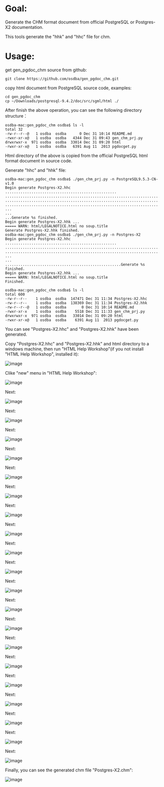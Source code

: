 
# Goal: 

Generate the CHM format document from official PostgreSQL or Postgres-X2 documentation.

This tools generate the "hhk" and "hhc" file for chm.

# Usage:

get gen_pgdoc_chm source from github:

```
git clone https://github.com/osdba/gen_pgdoc_chm.git
```

copy html document from PostgreSQL source code, examples:

```
cd gen_pgdoc_chm
cp ~/Downloads/postgresql-9.4.2/doc/src/sgml/html ./
```

After finish the above operation, you can see the following directory structure：

```
osdba-mac:gen_pgdoc_chm osdba$ ls -l
total 32
-rw-r--r--@   1 osdba  osdba      0 Dec 31 10:14 README.md
-rwxr-xr-x@   1 osdba  osdba   4344 Dec 31 09:43 gen_chm_prj.py
drwxrwxr-x  971 osdba  osdba  33014 Dec 31 09:20 html
-rwxr-xr-x@   1 osdba  osdba   6391 Aug 11  2013 pgdocget.py
```

Html directory of the above is copied from the official PostgreSQL html format document in source code.

Generate "hhc" and "hhk" file:

```
osdba-mac:gen_pgdoc_chm osdba$ ./gen_chm_prj.py -n PostgreSQL9.5.3-CN-v1.0
Begin generate Postgres-X2.hhc ...................................................
..................................................................................
..................................................................................
..................................................................................
...
...
...Generate %s finished.
Begin generate Postgres-X2.hhk ...
===== WARN: html/LEGALNOTICE.html no soup.title
Generate Postgres-X2.hhk finished.
osdba-mac:gen_pgdoc_chm osdba$ ./gen_chm_prj.py -n Postgres-X2
Begin generate Postgres-X2.hhc ...................................................
..................................................................................
..................................................................................
...
...
.....................................................Generate %s finished.
Begin generate Postgres-X2.hhk ...
===== WARN: html/LEGALNOTICE.html no soup.title
Finished.

osdba-mac:gen_pgdoc_chm osdba$ ls -l
total 600
-rw-r--r--    1 osdba  osdba  147471 Dec 31 11:34 Postgres-X2.hhc
-rw-r--r--    1 osdba  osdba  138369 Dec 31 11:34 Postgres-X2.hhk
-rw-r--r--@   1 osdba  osdba       0 Dec 31 10:14 README.md
-rwxr-xr-x    1 osdba  osdba    5518 Dec 31 11:33 gen_chm_prj.py
drwxrwxr-x  971 osdba  osdba   33014 Dec 31 09:20 html
-rwxr-xr-x@   1 osdba  osdba    6391 Aug 11  2013 pgdocget.py
```

You can see "Postgres-X2.hhc" and "Postgres-X2.hhk"  have been generated.


Copy "Postgres-X2.hhc" and  "Postgres-X2.hhk" and html directory to a windows machine, then run "HTML Help Workshop"(if you not install "HTML Help Workshop", installed it):

![image](img/html_help_workshop_001.jpg)

Clike "new" menu in "HTML Help Workshop":

![image](img/html_help_workshop_002.jpg)

Next:

![image](img/html_help_workshop_003.jpg)

Next:

![image](img/html_help_workshop_004.jpg)

Next:

![image](img/html_help_workshop_005.jpg)

Next:

![image](img/html_help_workshop_006.jpg)

Next:

![image](img/html_help_workshop_007.jpg)

Next:

![image](img/html_help_workshop_008.jpg)

Next:

![image](img/html_help_workshop_009.jpg)

Next:

![image](img/html_help_workshop_010.jpg)

Next:

![image](img/html_help_workshop_011.jpg)

Next:

![image](img/html_help_workshop_012.jpg)


Next:

![image](img/html_help_workshop_013.jpg)

Next:

![image](img/html_help_workshop_014.jpg)

Next:

![image](img/html_help_workshop_015.jpg)

Next:

![image](img/html_help_workshop_016.jpg)

Next:

![image](img/html_help_workshop_017.jpg)

Next:

![image](img/html_help_workshop_018.jpg)


Next:

![image](img/html_help_workshop_018_2.jpg)

Next:

![image](img/html_help_workshop_019.jpg)

Next:

![image](img/html_help_workshop_020.jpg)

Next:

![image](img/html_help_workshop_021.jpg)

Finally, you can see the generated chm file "Postgres-X2.chm":

![image](img/html_help_workshop_022.jpg)

